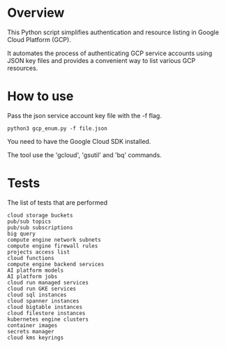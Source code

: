 # Overview
This Python script simplifies authentication and resource listing in Google Cloud Platform (GCP). 

It automates the process of authenticating GCP service accounts using JSON key files and provides a convenient way to list various GCP resources.

# How to use
Pass the json service account key file with the -f flag.
```
python3 gcp_enum.py -f file.json
```

You need to have the Google Cloud SDK installed. 

The tool use the 'gcloud', 'gsutil' and 'bq' commands.

# Tests
The list of tests that are performed
```
cloud storage buckets
pub/sub topics
pub/sub subscriptions
big query
compute engine network subnets
compute engine firewall rules
projects access list
cloud functions
compute engine backend services
AI platform models
AI platform jobs
cloud run managed services
cloud run GKE services
cloud sql instances
cloud spanner instances
cloud bigtable instances
cloud filestore instances
kubernetes engine clusters
container images
secrets manager
cloud kms keyrings
```

